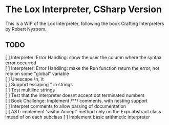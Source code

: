 # The Lox Interpreter, CSharp Version

This is a WIP of the Lox Interpreter, following the book Crafting Interpreters by Robert Nystrom.

## TODO
[ ] Interpreter: Error Handling: show the user the column where the syntax error occurred  
[ ] Interpreter: Error Handling: make the Run function return the error, not rely on some "global" variable  
[ ] Unescape \n, \t  
[ ] Support escaping " in strings  
[ ] Test multiline strings  
[ ] Test that the interpreter doesnt accept dot terminated numbers  
[ ] Book Challenge: Implement /**/ comments, with nesting support  
[ ] Interpret comments to allow parsing of documentation  
[ ] AST: implement 'visitor.Accept' method only on the Expr abstract class intead of on each subclass
[ ] Implement basic arithmetic interpreter  
